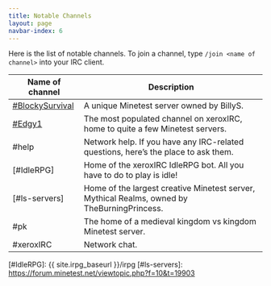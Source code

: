 ```yaml
---
title: Notable Channels
layout: page
navbar-index: 6
---
```


Here is the list of notable channels.
To join a channel, type `/join <name of channel>` into your IRC client.




| Name of channel       | Description                                          |
| --------------------- | ---------------------------------------------------- |
| [#BlockySurvival]     | A unique Minetest server owned by BillyS.            |
| [#Edgy1]              | The most populated channel on xeroxIRC, home to quite a few Minetest servers. |
| #help                 | Network help. If you have any IRC-related questions, here’s the place to ask them. |
| [#IdleRPG]            | Home of the xeroxIRC IdleRPG bot. All you have to do to play is idle! |
| [#ls-servers]         | Home of the largest creative Minetest server, Mythical Realms, owned by TheBurningPrincess. |
| #pk                   | The home of a medieval kingdom vs kingdom Minetest server. |
| #xeroxIRC             | Network chat.                                        |

[#BlockySurvival]:      https://mt.packets4hire.com
[#Edgy1]:               https://edgy1.net
[#IdleRPG]:             {{ site.irpg_baseurl }}/irpg
[#ls-servers]:          https://forum.minetest.net/viewtopic.php?f=10&t=19903
